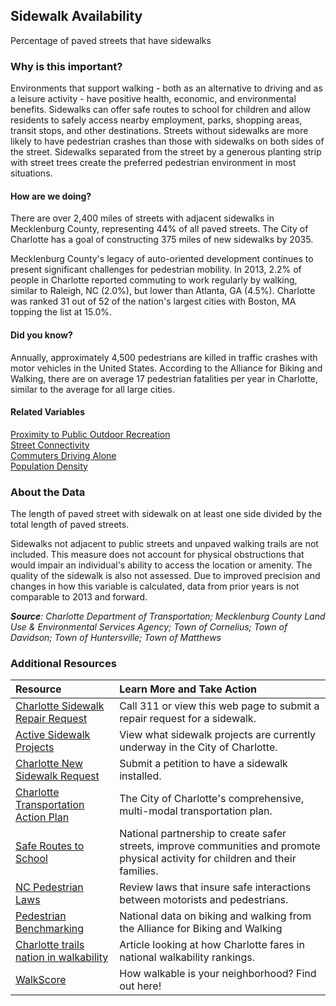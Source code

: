 ## Sidewalk Availability
Percentage of paved streets that have sidewalks

### Why is this important?
Environments that support walking - both as an alternative to driving and as a leisure activity - have positive health, economic, and environmental benefits. Sidewalks can offer safe routes to school for children and allow residents to safely access nearby employment, parks, shopping areas, transit stops, and other destinations. Streets without sidewalks are more likely to have pedestrian crashes than those with sidewalks on both sides of the street. Sidewalks separated from the street by a generous planting strip with street trees create the preferred pedestrian environment in most situations. 

#### How are we doing?
There are over 2,400 miles of streets with adjacent sidewalks in Mecklenburg County, representing 44% of all paved streets. The City of Charlotte has a goal of constructing 375 miles of new sidewalks by 2035. 

Mecklenburg County's legacy of auto-oriented development continues to present significant challenges for pedestrian mobility. In 2013, 2.2% of people in Charlotte reported commuting to work regularly by walking, similar to Raleigh, NC (2.0%), but lower than Atlanta, GA (4.5%). Charlotte was ranked 31 out of 52 of the nation's largest cities with Boston, MA topping the list at 15.0%. 

#### Did you know?
Annually, approximately 4,500 pedestrians are killed in traffic crashes with motor vehicles in the United States. According to the Alliance for Biking and Walking, there are on average 17 pedestrian fatalities per year in Charlotte, similar to the average for all large cities. 

#### Related Variables
<a href="javascript:void(0)" onclick="model.metricId = 'm74'">Proximity to Public Outdoor Recreation</a>  
<a href="javascript:void(0)" onclick="model.metricId = 'm35'">Street Connectivity</a>  
<a href="javascript:void(0)" onclick="model.metricId = 'm10'">Commuters Driving Alone</a>  
<a href="javascript:void(0)" onclick="model.metricId = 'm48'">Population Density</a>  

### About the Data
The length of paved street with sidewalk on at least one side divided by the total length of paved streets. 

Sidewalks not adjacent to public streets and unpaved walking trails are not included. This measure does not account for physical obstructions that would impair an individual's ability to access the location or amenity. The quality of the sidewalk is also not assessed. Due to improved precision and changes in how this variable is calculated, data from prior years is not comparable to 2013 and forward. 

_**Source**: Charlotte Department of Transportation; Mecklenburg County Land Use & Environmental Services Agency; Town of Cornelius; Town of Davidson; Town of Huntersville; Town of Matthews_

### Additional Resources
|Resource | Learn More and Take Action | 
|:--- | :--- |
|[Charlotte Sidewalk Repair Request](http://charmeck.org/city/charlotte/Transportation/PedBike/Pages/Pedestrian%20Program.aspx)| Call 311 or view this web page to submit a repair request for a sidewalk.
|[ Active Sidewalk Projects](http://charmeck.org/city/charlotte/epm/Projects/Sidewalk/Pages/home.aspx)| View what sidewalk projects are currently underway in the City of Charlotte.
|[Charlotte New Sidewalk Request](http://charmeck.org/city/charlotte/Transportation/PedBike/Pages/sidewalkrequest.aspx)| Submit a petition to have a sidewalk installed.
|[Charlotte Transportation Action Plan](http://charmeck.org/city/charlotte/Transportation/PlansProjects/pages/transportation%20action%20plan.aspx) |The City of Charlotte's comprehensive, multi-modal transportation plan.
|[Safe Routes to School](http://saferoutespartnership.org/)| National partnership to create safer streets, improve communities and promote physical activity for children and their families.
|[NC Pedestrian Laws](http://charmeck.org/city/charlotte/Transportation/PedBike/Pages/North%20Carolina%20Pedestrian%20Laws.aspx)| Review laws that insure safe interactions between motorists and pedestrians.
|[Pedestrian Benchmarking](http://www.bikewalkalliance.org/resources/benchmarking) |National data on biking and walking from the Alliance for Biking and Walking
|[Charlotte trails nation in walkability](http://ui.uncc.edu/story/charlotte-walkability-walk-score-rankings) |Article looking at how Charlotte fares in national walkability rankings.
|[WalkScore](https://www.walkscore.com/cities-and-neighborhoods/) |How walkable is your neighborhood? Find out here!
